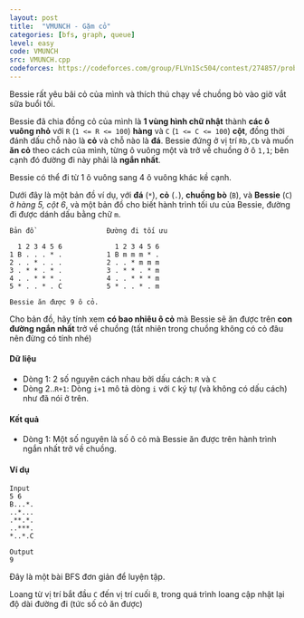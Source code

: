 ```yaml
---
layout: post
title:  "VMUNCH - Gặm cỏ"
categories: [bfs, graph, queue]
level: easy
code: VMUNCH
src: VMUNCH.cpp
codeforces: https://codeforces.com/group/FLVn1Sc504/contest/274857/problem/W
---
```



Bessie rất yêu bãi cỏ của mình và thích thú chạy về chuồng bò vào giờ vắt sữa buổi tối.

Bessie đã chia đồng cỏ của mình là **1 vùng hình chữ nhật** thành **các ô vuông nhỏ** với `R` (`1 <= R <= 100`) **hàng** và `C` (`1 <= C <= 100`) **cột**, đồng thời đánh dấu chỗ nào là **cỏ** và chỗ nào là **đá**. Bessie đứng ở vị trí `Rb,Cb` và muốn **ăn cỏ** theo cách của mình, từng ô vuông một và trở về chuồng ở ô `1,1`; bên cạnh đó đường đi này phải là **ngắn nhất**.

Bessie có thể đi từ 1 ô vuông sang 4 ô vuông khác kề cạnh.

Dưới đây là một bản đồ ví dụ, với **đá** (`*`), **cỏ** (`.`), **chuồng bò** (`B`), và **Bessie** (`C`) ở *hàng 5, cột 6*, và một bản đồ cho biết hành trình tối ưu của Bessie, đường đi được dánh dấu bằng chữ `m`.

```
Bản đồ                  Đường đi tối ưu

  1 2 3 4 5 6             1 2 3 4 5 6
1 B . . . * .           1 B m m m * .
2 . . * . . .           2 . . * m m m
3 . * * . * .           3 . * * . * m
4 . . * * * .           4 . . * * * m
5 * . . * . C           5 * . . * . m

Bessie ăn được 9 ô cỏ.
```

Cho bản đồ, hãy tính xem **có bao nhiêu ô cỏ** mà Bessie sẽ ăn được trên **con đường ngắn nhất** trở về chuồng (tất nhiên trong chuồng không có cỏ đâu nên đừng có tính nhé)

#### Dữ liệu

+ Dòng 1: 2 số nguyên cách nhau bởi dấu cách: `R` và `C`
+ Dòng 2..`R+1`: Dòng `i+1` mô tả dòng `i` với `C` ký tự (và không có dấu cách) như đã nói ở trên.

#### Kết quả

+ Dòng 1: Một số nguyên là số ô cỏ mà Bessie ăn được trên hành trình ngắn nhất trở về chuồng.

#### Ví dụ

```
Input
5 6
B...*.
..*...
.**.*.
..***.
*..*.C

Output
9
```

<!--more-->

Đây là một bài BFS đơn giản để luyện tập.

Loang từ vị trí bắt đầu `C` đến vị trí cuối `B`, trong quá trình loang cập nhật lại độ dài đường đi (tức số cỏ ăn được)
